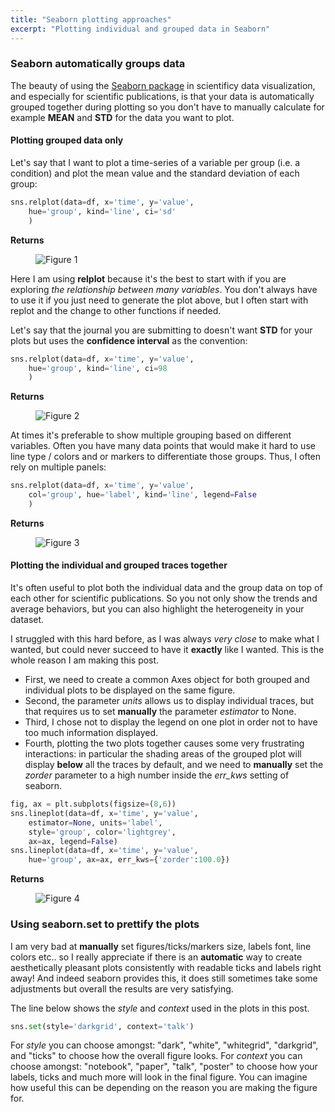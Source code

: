 ```yaml
---
title: "Seaborn plotting approaches"
excerpt: "Plotting individual and grouped data in Seaborn"
---
```

### Seaborn automatically groups data
The beauty of using the [Seaborn package](https://seaborn.pydata.org/) in scientificy data visualization, and especially for scientific publications, is that your data is automatically grouped together during plotting so you don't have to manually calculate for example **MEAN** and **STD** for the data you want to plot.

#### Plotting grouped data only
Let's say that I want to plot a time-series of a variable per group (i.e. a condition) and plot the mean value and the standard deviation of each group:

```python
sns.relplot(data=df, x='time', y='value',  
    hue='group', kind='line', ci='sd'
    )
```
**Returns**

<figure style="width: 500px" class="align-center">
        <img src="{{ site.url }}{{ site.baseurl }}/coding-adventures-source/ca001/Figure_1.png" alt="Figure 1">
</figure>

Here I am using **relplot** because it's the best to start with if you are exploring _the relationship between many variables_. You don't always have to use it if you just need to generate the plot above, but I often start with replot and the change to other functions if needed.

Let's say that the journal you are submitting to doesn't want **STD** for your plots but uses the **confidence interval** as the convention:

```python
sns.relplot(data=df, x='time', y='value',  
    hue='group', kind='line', ci=98
    )
```
**Returns**

<figure style="width: 500px" class="align-center">
        <img src="{{ site.url }}{{ site.baseurl }}/coding-adventures-source/ca001/Figure_2.png" alt="Figure 2">
</figure>

At times it's preferable to show multiple grouping based on different variables. Often you have many data points that would make it hard to use line type / colors and or markers to differentiate those groups. Thus, I often rely on multiple panels:
```python
sns.relplot(data=df, x='time', y='value',  
    col='group', hue='label', kind='line', legend=False
    )
```
**Returns**

<figure style="width: 500px" class="align-center">
        <img src="{{ site.url }}{{ site.baseurl }}/coding-adventures-source/ca001/Figure_3.png" alt="Figure 3">
</figure>

#### Plotting the individual and grouped traces together
It's often useful to plot both the individual data and the group data on top of each other for scientific publications. So you not only show the trends and average behaviors, but you can also highlight the heterogeneity in your dataset.

I struggled with this hard before, as I was always _very close_ to make what I wanted, but could never succeed to have it **exactly** like I wanted. This is the whole reason I am making this post.

- First, we need to create a common Axes object for both grouped and individual plots to be displayed on the same figure.
- Second, the parameter _units_ allows us to display individual traces, but that requires us to set **manually** the parameter _estimator_ to None.
- Third, I chose not to display the legend on one plot in order not to have too much information displayed.
- Fourth, plotting the two plots together causes some very frustrating interactions: in particular the shading areas of the grouped plot will display **below** all the traces by default, and we need to **manually** set the _zorder_ parameter to a high number inside the _err\_kws_ setting of seaborn.

```python
fig, ax = plt.subplots(figsize=(8,6))
sns.lineplot(data=df, x='time', y='value', 
    estimator=None, units='label', 
    style='group', color='lightgrey',
    ax=ax, legend=False)
sns.lineplot(data=df, x='time', y='value', 
    hue='group', ax=ax, err_kws={'zorder':100.0})
```
**Returns**

<figure style="width: 500px" class="align-center">
        <img src="{{ site.url }}{{ site.baseurl }}/coding-adventures-source/ca001/Figure_4.png" alt="Figure 4">
</figure>

### Using seaborn.set to prettify the plots
I am very bad at **manually** set figures/ticks/markers size, labels font, line colors etc.. so I really appreciate if there is an **automatic** way to create aesthetically pleasant plots consistently with readable ticks and labels right away! And indeed seaborn provides this, it does still sometimes take some adjustments but overall the results are very satisfying.

The line below shows the _style_ and _context_ used in the plots in this post.

```python
sns.set(style='darkgrid', context='talk')
```
For _style_ you can choose amongst: "dark", "white", "whitegrid", "darkgrid", and "ticks" to choose how the overall figure looks.
For _context_ you can choose amongst: "notebook", "paper", "talk", "poster" to choose how your labels, ticks and much more will look in the final figure. You can imagine how useful this can be depending on the reason you are making the figure for.